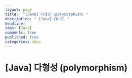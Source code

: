 ```yaml
---
layout: page
title:  "[Java] 다형성 (polymorphism) "
description: " [Java] Ch-01 "
headline: 
tags: [Java]
comments: true
published: true
categories: Java
---
```


# [Java] 다형성 (polymorphism) 
